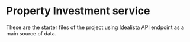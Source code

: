 # Property Investment service

These are the starter files of the project using Idealista API endpoint as a main source of data.
